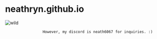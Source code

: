 # neathryn.github.io

![wild](https://github.com/neathryn/neathryn.github.io/assets/140681793/dcac4c32-368b-46d7-823c-544ed8a215dc)




                     However, my discord is neath6067 for inquiries. :)

